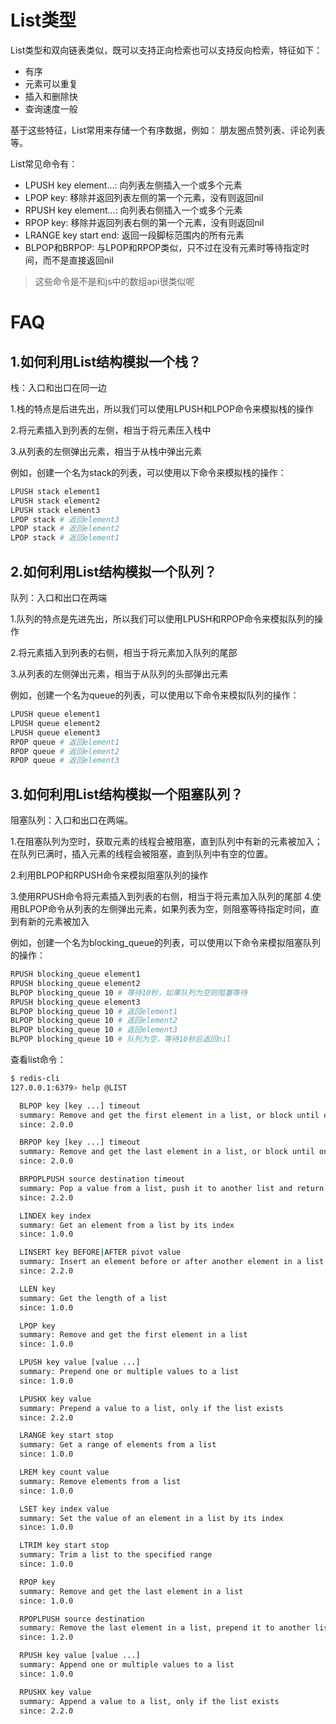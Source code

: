 # List类型
List类型和双向链表类似，既可以支持正向检索也可以支持反向检索，特征如下：
+ 有序
+ 元素可以重复
+ 插入和删除快
+ 查询速度一般

基于这些特征，List常用来存储一个有序数据，例如： 朋友圈点赞列表、评论列表等。

List常见命令有：

+ LPUSH key element...: 向列表左侧插入一个或多个元素
+ LPOP key: 移除并返回列表左侧的第一个元素，没有则返回nil
+ RPUSH key element...: 向列表右侧插入一个或多个元素
+ RPOP key: 移除并返回列表右侧的第一个元素，没有则返回nil
+ LRANGE key start end: 返回一段脚标范围内的所有元素
+ BLPOP和BRPOP: 与LPOP和RPOP类似，只不过在没有元素时等待指定时间，而不是直接返回nil

> 这些命令是不是和js中的数组api很类似呢

# FAQ

## 1.如何利用List结构模拟一个栈？

栈：入口和出口在同一边

1.栈的特点是后进先出，所以我们可以使用LPUSH和LPOP命令来模拟栈的操作 

2.将元素插入到列表的左侧，相当于将元素压入栈中 

3.从列表的左侧弹出元素，相当于从栈中弹出元素

例如，创建一个名为stack的列表，可以使用以下命令来模拟栈的操作：

```bash
LPUSH stack element1
LPUSH stack element2
LPUSH stack element3
LPOP stack # 返回element3
LPOP stack # 返回element2
LPOP stack # 返回element1
```

## 2.如何利用List结构模拟一个队列？

队列：入口和出口在两端

1.队列的特点是先进先出，所以我们可以使用LPUSH和RPOP命令来模拟队列的操作 

2.将元素插入到列表的右侧，相当于将元素加入队列的尾部 

3.从列表的左侧弹出元素，相当于从队列的头部弹出元素

例如，创建一个名为queue的列表，可以使用以下命令来模拟队列的操作：

```bash
LPUSH queue element1
LPUSH queue element2
LPUSH queue element3
RPOP queue # 返回element1
RPOP queue # 返回element2
RPOP queue # 返回element3
```

## 3.如何利用List结构模拟一个阻塞队列？

阻塞队列：入口和出口在两端。

1.在阻塞队列为空时，获取元素的线程会被阻塞，直到队列中有新的元素被加入；在队列已满时，插入元素的线程会被阻塞，直到队列中有空的位置。 

2.利用BLPOP和RPUSH命令来模拟阻塞队列的操作

3.使用RPUSH命令将元素插入到列表的右侧，相当于将元素加入队列的尾部 4.使用BLPOP命令从列表的左侧弹出元素，如果列表为空，则阻塞等待指定时间，直到有新的元素被加入

例如，创建一个名为blocking_queue的列表，可以使用以下命令来模拟阻塞队列的操作：

```bash
RPUSH blocking_queue element1
RPUSH blocking_queue element2
BLPOP blocking_queue 10 # 等待10秒，如果队列为空则阻塞等待
RPUSH blocking_queue element3
BLPOP blocking_queue 10 # 返回element1
BLPOP blocking_queue 10 # 返回element2
BLPOP blocking_queue 10 # 返回element3
BLPOP blocking_queue 10 # 队列为空，等待10秒后返回nil
```

查看list命令：
```bash
$ redis-cli
127.0.0.1:6379> help @LIST

  BLPOP key [key ...] timeout
  summary: Remove and get the first element in a list, or block until one is available
  since: 2.0.0

  BRPOP key [key ...] timeout
  summary: Remove and get the last element in a list, or block until one is available
  since: 2.0.0

  BRPOPLPUSH source destination timeout
  summary: Pop a value from a list, push it to another list and return it; or block until one is available
  since: 2.2.0

  LINDEX key index
  summary: Get an element from a list by its index
  since: 1.0.0

  LINSERT key BEFORE|AFTER pivot value
  summary: Insert an element before or after another element in a list
  since: 2.2.0

  LLEN key
  summary: Get the length of a list
  since: 1.0.0

  LPOP key
  summary: Remove and get the first element in a list
  since: 1.0.0

  LPUSH key value [value ...]
  summary: Prepend one or multiple values to a list
  since: 1.0.0

  LPUSHX key value
  summary: Prepend a value to a list, only if the list exists
  since: 2.2.0

  LRANGE key start stop
  summary: Get a range of elements from a list
  since: 1.0.0

  LREM key count value
  summary: Remove elements from a list
  since: 1.0.0

  LSET key index value
  summary: Set the value of an element in a list by its index
  since: 1.0.0

  LTRIM key start stop
  summary: Trim a list to the specified range
  since: 1.0.0

  RPOP key
  summary: Remove and get the last element in a list
  since: 1.0.0

  RPOPLPUSH source destination
  summary: Remove the last element in a list, prepend it to another list and return it
  since: 1.2.0

  RPUSH key value [value ...]
  summary: Append one or multiple values to a list
  since: 1.0.0

  RPUSHX key value
  summary: Append a value to a list, only if the list exists
  since: 2.2.0

```




